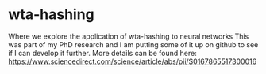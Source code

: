 # wta-hashing
Where we explore the application of wta-hashing to neural networks
This was part of my PhD research and I am putting some of it up on github to see if I can develop it further.
More details can be found here:
https://www.sciencedirect.com/science/article/abs/pii/S0167865517300016
